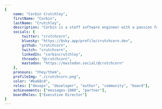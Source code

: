 ```yaml
---
{
	name: "Corbin Crutchley",
	firstName: "Corbin",
	lastName: "Crutchley",
	description: "Corbin is a staff software engineer with a passion for helping others. 💜\nThey're focused on ensuring that learning is open and fun. 🦄\nThey blog, livestream, code, and more to reach those goals to help others! 💅",
	socials: {
		twitter: "crutchcorn",
		bluesky: "https://bsky.app/profile/crutchcorn.dev",
		github: "crutchcorn",
		twitch: "crutchcorn",
		linkedIn: "corbincrutchley",
		threads: "@crutchcorn",
		mastodon: "https://mastodon.social/@crutchcorn"
	},
	pronouns: "they/them",
	profileImg: "./crutchcorn.png",
	color: "#ba68c8",
	roles: ["devops", "developer", "author", "community", "board"],
	achievements: ["messages-1000", "partner"],
    boardRoles: ["Executive Director"]
}
---
```


